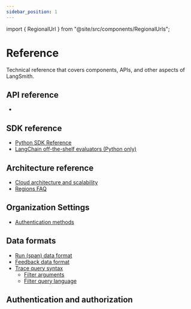 ```yaml
---
sidebar_position: 1
---
```


import { RegionalUrl } from "@site/src/components/RegionalUrls";

# Reference

Technical reference that covers components, APIs, and other aspects of LangSmith.

## API reference

- <RegionalUrl type='api' suffix='/redoc' text='LangSmith API Reference' />

## SDK reference

- [Python SDK Reference](https://langsmith-sdk.readthedocs.io/en/latest/)
- [LangChain off-the-shelf evaluators (Python only)](./reference/sdk_reference/langchain_evaluators)

## Architecture reference

- [Cloud architecture and scalability](./reference/cloud_architecture_and_scalability)
- [Regions FAQ](./reference/regions_faq)

## Organization Settings

- [Authentication methods](./reference/authentication_authorization/authentication_methods)

## Data formats

- [Run (span) data format](./reference/data_formats/run_data_format)
- [Feedback data format](./reference/data_formats/feedback_data_format)
- [Trace query syntax](./reference/data_formats/trace_query_syntax)
  - [Filter arguments](./reference/data_formats/trace_query_syntax#filter-arguments)
  - [Filter query language](./reference/data_formats/trace_query_syntax#filter-query-language)

## Authentication and authorization
